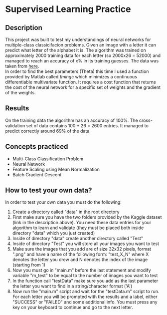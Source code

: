 <h1>Supervised Learning Practice</h1>
<h2>Description</h2>
<p>
  This project was built to test my understandings of neural networks for multiple-class classicifacion problems. Given an image with a letter it can predict what letter of the alphabet it is. The algorithm was trained on approximately 2000 training data for each letter (so 2000x26 = 52000) and managed to reach an accuracy of x% in its training guesses. The data was taken from <a href="https://www.kaggle.com/vaibhao/handwritten-characters">here</a>. 
  </br>
  In order to find the best parameters (Theta) this time I used a function provided by Matlab called <i>fmingc</i> which minimizes a continuous differentiable multivariate function. It requires a cost function that returns the cost of the neural network for a specific set of weights and the gradient of the weights.
</p>
<h2>Results</h2>
<p>
  On the training data the algorithm has an accuracy of 100%. 
  The cross-validation set of data contains 100 * 26 = 2600 entries. It managed to predict correctly around 69% of the data.
</p>
<h2>Concepts practiced</h2>
<ul>
  <li>Multi-Class Classification Problem</li>
  <li>Neural Network</li>
  <li>Feature Scaling using Mean Normalization</li>
  <li>Batch Gradient Descent</li>
</ul>

<h2>How to test your own data?</h2>
In order to test your own data you must do the following:
<ol>
  
  <li>Create a directory called "data" in the root directory</li>
  <li>First make sure you have the two folders provided by the Kaggle dataset (link in the description above). You need these data entries for your algorithm to 
  learn and validate (they must be placed both inside directory "data" which you just created)</li>
  <li>Inside of directory "data" create another directory called "Test"</li>
  <li>Inside of directory "Test" you will store all your images you want to test</li>
  <li>Make sure the images that you add are of size 32x32 pixels, format ".png" and have a name of the following form: "test_X_N" where 
  X denotes the letter you drew and N denotes the index of the image (starting from 1)</li>
  <li>Now you must go in "main.m" before the last statement and modify variable "m_test" to be equal to the number of images you want to test</li>
  <li>In the function call "testData" make sure you add as the last parameter the letter you want to find in a string/character format ('A')</li>
  <li>Now run the "main.m" script and wait for the "testData.m" script to run. For each letter you will be prompted with the results and a label, 
  either "SUCCESS" or "FAILED" and some additional info. You must press any key on your keyboard to continue and go to the next letter.</li
</ol>
